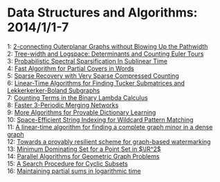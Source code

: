 # Data Structures and Algorithms: 2014/1/1-7  
1: [2-connecting Outerplanar Graphs without Blowing Up the Pathwidth](https://doi.org/10.48550/arXiv.1212.6382)  
2: [Tree-width and Logspace: Determinants and Counting Euler Tours](https://doi.org/10.48550/arXiv.1312.7468)  
3: [Probabilistic Spectral Sparsification In Sublinear Time](https://doi.org/10.48550/arXiv.1401.0085)  
4: [Fast Algorithm for Partial Covers in Words](https://doi.org/10.48550/arXiv.1401.0163)  
5: [Sparse Recovery with Very Sparse Compressed Counting](https://doi.org/10.48550/arXiv.1401.0201)  
6: [Linear-Time Algorithms for Finding Tucker Submatrices and  Lekkerkerker-Boland Subgraphs](https://doi.org/10.48550/arXiv.1401.0224)  
7: [Counting Terms in the Binary Lambda Calculus](https://doi.org/10.48550/arXiv.1401.0379)  
8: [Faster 3-Periodic Merging Networks](https://doi.org/10.48550/arXiv.1401.0396)  
9: [More Algorithms for Provable Dictionary Learning](https://doi.org/10.48550/arXiv.1401.0579)  
10: [Space-Efficient String Indexing for Wildcard Pattern Matching](https://doi.org/10.48550/arXiv.1401.0625)  
11: [A linear-time algorithm for finding a complete graph minor in a dense  graph](https://doi.org/10.48550/arXiv.1202.2624)  
12: [Towards a provably resilient scheme for graph-based watermarking](https://doi.org/10.48550/arXiv.1302.7262)  
13: [Minimum Dominating Set for a Point Set in $\IR^2$](https://doi.org/10.48550/arXiv.1312.7243)  
14: [Parallel Algorithms for Geometric Graph Problems](https://doi.org/10.48550/arXiv.1401.0042)  
15: [A Search Procedure for Cyclic Subsets](https://doi.org/10.48550/arXiv.1401.0906)  
16: [Maintaining partial sums in logarithmic time](https://doi.org/10.48550/arXiv.1401.0921)  